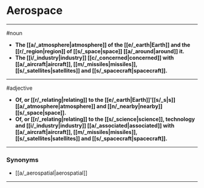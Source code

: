 # Aerospace
---
#noun
- **The [[a/_atmosphere|atmosphere]] of the [[e/_earth|Earth]] and the [[r/_region|region]] of [[s/_space|space]] [[a/_around|around]] it.**
- **The [[i/_industry|industry]] [[c/_concerned|concerned]] with [[a/_aircraft|aircraft]], [[m/_missiles|missiles]], [[s/_satellites|satellites]] and [[s/_spacecraft|spacecraft]].**
---
#adjective
- **Of, or [[r/_relating|relating]] to the [[e/_earth|Earth]]'[[s/_s|s]] [[a/_atmosphere|atmosphere]] and [[n/_nearby|nearby]] [[s/_space|space]].**
- **Of, or [[r/_relating|relating]] to the [[s/_science|science]], technology and [[i/_industry|industry]] [[a/_associated|associated]] with [[a/_aircraft|aircraft]], [[m/_missiles|missiles]], [[s/_satellites|satellites]] and [[s/_spacecraft|spacecraft]].**
---
### Synonyms
- [[a/_aerospatial|aerospatial]]
---
